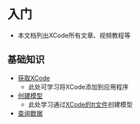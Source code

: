 # 入门

- 本文档列出XCode所有文章、视频教程等

## 基础知识

- [获取XCode](./fundamentals/install.html)
  - 此处可学习将XCode添加到应用程序
- [创建模型](./modeling/modeling-file.html)
  - 此处学习通过[XCode的tt文件](./modeling/tt-file.html)创建模型
- [查询数据](./querying/)